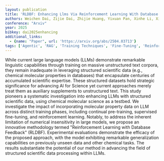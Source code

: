 ```yaml
---
layout: publication
title: 'RLDBF: Enhancing Llms Via Reinforcement Learning With Database Feedback'
authors: Weichen Dai, Zijie Dai, Zhijie Huang, Yixuan Pan, Xinhe Li, Xi Li, Yi Zhou, Ji Qi, Wu Jiang
conference: "Arxiv"
year: 2025
bibkey: dai2025enhancing
additional_links:
  - {name: "Paper", url: 'https://arxiv.org/abs/2504.03713'}
tags: ['Agentic', 'RAG', 'Training Techniques', 'Fine-Tuning', 'Reinforcement Learning', 'Pre-Training', 'Pretraining Methods']
---
```

While current large language models (LLMs) demonstrate remarkable linguistic
capabilities through training on massive unstructured text corpora, they remain
inadequate in leveraging structured scientific data (e.g., chemical molecular
properties in databases) that encapsulate centuries of accumulated scientific
expertise. These structured datasets hold strategic significance for advancing
AI for Science yet current approaches merely treat them as auxiliary
supplements to unstructured text. This study pioneers a systematic
investigation into enhancing LLMs with structured scientific data, using
chemical molecular science as a testbed. We investigate the impact of
incorporating molecular property data on LLM across distinct training phases,
including continual pre-training, supervised fine-tuning, and reinforcement
learning. Notably, to address the inherent limitation of numerical
insensitivity in large models, we propose an innovative methodology termed
"Reinforcement Learning with Database Feedback" (RLDBF). Experimental
evaluations demonstrate the efficacy of the proposed approach, with the model
exhibiting remarkable generalization capabilities on previously unseen data and
other chemical tasks. The results substantiate the potential of our method in
advancing the field of structured scientific data processing within LLMs.
